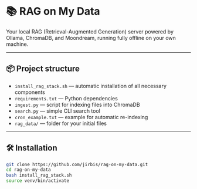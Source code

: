 # 📚 RAG on My Data

Your local RAG (Retrieval-Augmented Generation) server powered by Ollama, ChromaDB, and Moondream, running fully offline on your own machine.

---

## 📦 Project structure

- `install_rag_stack.sh` — automatic installation of all necessary components
- `requirements.txt` — Python dependencies
- `ingest.py` — script for indexing files into ChromaDB
- `search.py` — simple CLI search tool
- `cron_example.txt` — example for automatic re-indexing
- `rag_data/` — folder for your initial files

---

## 🛠 Installation

```bash
git clone https://github.com/jirbis/rag-on-my-data.git
cd rag-on-my-data
bash install_rag_stack.sh
source venv/bin/activate

